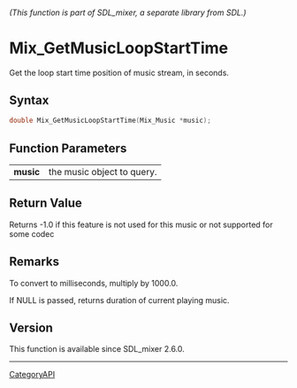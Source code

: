 ###### (This function is part of SDL_mixer, a separate library from SDL.)
# Mix_GetMusicLoopStartTime

Get the loop start time position of music stream, in seconds.

## Syntax

```c
double Mix_GetMusicLoopStartTime(Mix_Music *music);

```

## Function Parameters

|               |                            |
| ------------- | -------------------------- |
| **music**     | the music object to query. |

## Return Value

Returns -1.0 if this feature is not used for this music or not supported
for some codec

## Remarks

To convert to milliseconds, multiply by 1000.0.

If NULL is passed, returns duration of current playing music.

## Version

This function is available since SDL_mixer 2.6.0.

----
[CategoryAPI](CategoryAPI.md)
